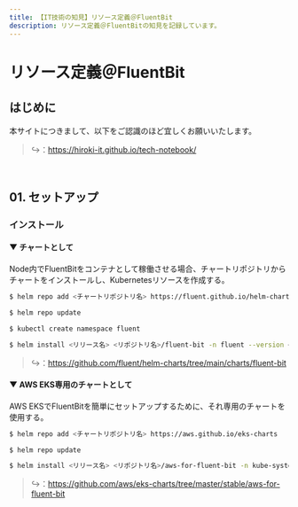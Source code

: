 ```yaml
---
title: 【IT技術の知見】リソース定義＠FluentBit
description: リソース定義＠FluentBitの知見を記録しています。
---
```


# リソース定義＠FluentBit

## はじめに

本サイトにつきまして、以下をご認識のほど宜しくお願いいたします。

> ↪️：https://hiroki-it.github.io/tech-notebook/

<br>

## 01. セットアップ

### インストール

#### ▼ チャートとして

Node内でFluentBitをコンテナとして稼働させる場合、チャートリポジトリからチャートをインストールし、Kubernetesリソースを作成する。

```bash
$ helm repo add <チャートリポジトリ名> https://fluent.github.io/helm-charts

$ helm repo update

$ kubectl create namespace fluent

$ helm install <リリース名> <リポジトリ名>/fluent-bit -n fluent --version <バージョンタグ>
```

> ↪️：https://github.com/fluent/helm-charts/tree/main/charts/fluent-bit

#### ▼ AWS EKS専用のチャートとして

AWS EKSでFluentBitを簡単にセットアップするために、それ専用のチャートを使用する。

```bash
$ helm repo add <チャートリポジトリ名> https://aws.github.io/eks-charts

$ helm repo update

$ helm install <リリース名> <リポジトリ名>/aws-for-fluent-bit -n kube-system --version <バージョンタグ>
```

> ↪️：https://github.com/aws/eks-charts/tree/master/stable/aws-for-fluent-bit

<br>

